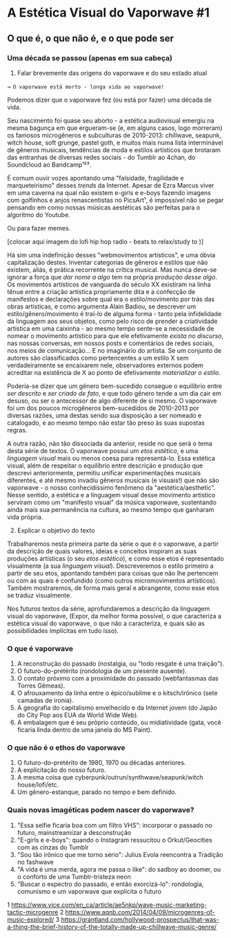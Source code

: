 # A Estética Visual do Vaporwave #1
## O que é, o que não é, e o que pode ser

### Uma década se passou (apenas em sua cabeça)

1. Falar brevemente das origens do vaporwave e do seu estado atual

~ `O vaporwave está morto - longa vida ao vaporwave!`

Podemos dizer que o vaporwave fez (ou está por fazer) uma década de vida.

Seu nascimento foi quase seu aborto - a estética audiovisual emergiu na mesma bagunça em que ergueram-se (e, em alguns casos, logo morreram) os famosos microgêneros e subculturas de 2010-2013: chillwave, seapunk, witch house, soft grunge, pastel goth, e muitos mais numa lista interminável de gêneros musicais, tendências de moda e estilos artísticos que brotaram das entranhas de diversas redes sociais - do Tumblr ao 4chan, do Soundcloud ao Bandcamp¹²³.

É comum ouvir vozes apontando uma "falsidade, fragilidade e marqueteirismo" desses _trends_ da Internet. Apesar de Ezra Marcus viver em uma caverna na qual não existem e-girls e e-boys fazendo imagens com golfinhos e anjos renascentistas no PicsArt¹, é impossível não se pegar pensando em como nossas músicas aestéticas são perfeitas para o algoritmo do Youtube.

Ou para fazer memes.

[colocar aqui imagem do lofi hip hop radio - beats to relax/study to )]

Há sim uma indefinição desses "webmovimentos artísticos", e uma óbvia capitalização destes. Inventar categorias de gêneros e estilos que não existem, aliás, é prática recorrente na crítica musical. Mas nunca deve-se ignorar a força que _dar nome a algo_ tem na própria _produção desse algo_. Os movimentos artísticos de vanguarda do século XX existiram na linha tênue entre a criação artística propriamente dita e a confecção de manifestos e declarações sobre qual era o estilo/movimento por trás das obras artísticas, e como argumenta Alain Badiou, se descrever um estilo/gênero/movimento é traí-lo de alguma forma - tanto pela infidelidade da linguagem aos seus objetos, como pelo risco de prender a criatividade artística em uma caixinha - ao mesmo tempo sente-se a necessidade de nomear o movimento artístico para que ele efetivamente _exista no discurso_, nas nossas conversas, em nossos posts e comentários de redes sociais, nos meios de comunicação... E no imaginário do artista. Se um conjunto de autores são classificados como pertencentes a um estilo X sem verdadeiramente se encaixarem nele, observadores externos podem acreditar na existência de X ao ponto de efetivamente _materializar o estilo_.

Poderia-se dizer que um gênero bem-sucedido consegue o equilíbrio entre _ser descrito_ e _ser criado de fato_, e que todo gênero tende a um dia cair em desuso, ou ser o antecessor de algo diferente de si mesmo. O vaporwave foi um dos poucos microgêneros bem-sucedidos de 2010-2013 por diversas razões, uma destas sendo sua disposição a ser nomeado e catalogado, e ao mesmo tempo não estar tão preso às suas supostas regras.

A outra razão, não tão dissociada da anterior, reside no que será o tema desta série de textos. O vaporwave possui um _etos estético_, e uma _linguagem visual_ mais ou menos coesa para representá-lo. Essa estética visual, além de respeitar o equilíbrio entre descrição e produção que descrevi anteriormente, permitiu unificar experimentações musicais diferentes, e até mesmo invadiu gêneros musicais (e visuais!) que não são vaporwave - o nosso conhecidíssimo fenômeno da  "aestética/aesthetic". Nesse sentido, a estética e a linguagem visual desse movimento artístico serviram como um "manifesto visual" da música vaporwave, sustentando ainda mais sua permanência na cultura, ao mesmo tempo que ganharam vida própria.

2. Explicar o objetivo do texto

Trabalharemos nesta primeira parte da série o que é o vaporwave, a partir da descrição de quais valores, ideias e conceitos inspiram as suas produções artísticas (o seu _etos estético_), e como esse etos é representado visualmente (a sua _linguagem visual_). Descreveremos o estilo primeiro a partir de seu etos, apontando também para coisas que não lhe pertencem ou com as quais é confundido (como outros micromovimentos artísticos). Também mostraremos, de forma mais geral e abrangente, como esse etos se traduz visualmente.

Nos futuros textos da série, aprofundaremos a descrição da linguagem visual do vaporwave, (Expor, da melhor forma possível, o que caracteriza a estética visual do vaporwave, o que não a caracteriza, e quais são as possibilidades implícitas em tudo isso). 
### O que é vaporwave

1. A reconstrução do passado (nostalgia, ou "todo resgate é uma traição").
2. O futuro-do-pretérito (rondologia de um presente ausente).
3. O contato próximo com a proximidade do passado (webfantasmas das Torres Gêmeas).
4. O afrouxamento da linha entre o épico/sublime e o kitsch/irônico (sete camadas de ironia).
6. A geografia do capitalismo envelhecido e da Internet jovem (do Japão do City Pop aos EUA da World Wide Web).
5. A embalagem que é seu próprio conteúdo, ou midiatividade (gata, você ficaria linda dentro de uma janela do MS Paint). 

### O que não é o ethos do vaporwave

1. O futuro-do-pretérito de 1980, 1970 ou décadas anteriores.
2. A explicitação do nosso futuro.
3. A mesma coisa que cyberpunk/outrun/synthwave/seapunk/witch house/lofi/etc.
4. Um gênero-estanque, parado no tempo e bem definido.

###

### Quais novas imagéticas podem nascer do vaporwave?

1. "Essa selfie ficaria boa com um filtro VHS": incorporar o passado no futuro, mainstreamizar a desconstrução
2. "E-girls e e-boys": quando o Instagram ressucitou o Orkut/Geocities com as cinzas do Tumblr  
3. "Sou tão irônico que me torno sério": Julius Evola reencontra a Tradição no fashwave
4. "A vida é uma merda, agora me passa o like": do sadboy ao doomer, ou o conforto de uma Tumblr-tristeza neon
5. "Buscar o espectro do passado, e então exorcizá-lo": rondologia, comunismo e um vaporwave que explicita o futuro

1 https://www.vice.com/en_ca/article/ae5nkp/wave-music-marketing-tactic-microgenre
2 https://www.aqnb.com/2014/04/09/microgenres-of-music-explored/
3 https://grantland.com/hollywood-prospectus/that-was-a-thing-the-brief-history-of-the-totally-made-up-chillwave-music-genre/
